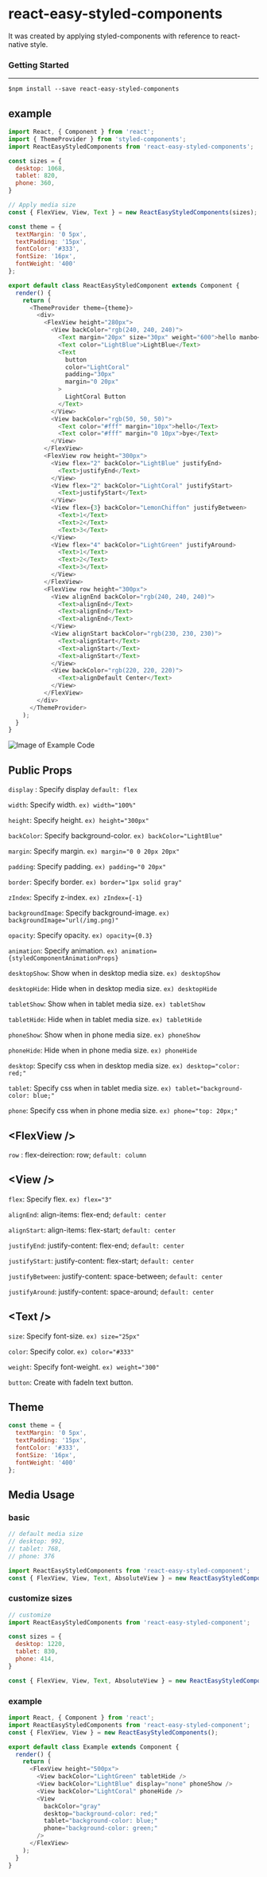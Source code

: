 # react-easy-styled-components

It was created by applying styled-components with reference to react-native style.

### Getting Started
---
```
$npm install --save react-easy-styled-components
```

## example

```javascript
import React, { Component } from 'react';
import { ThemeProvider } from 'styled-components';
import ReactEasyStyledComponents from 'react-easy-styled-components';

const sizes = {
  desktop: 1068,
  tablet: 820,
  phone: 360,
}

// Apply media size
const { FlexView, View, Text } = new ReactEasyStyledComponents(sizes);

const theme = {
  textMargin: '0 5px',
  textPadding: '15px',
  fontColor: '#333',
  fontSize: '16px',
  fontWeight: '400'
};

export default class ReactEasyStyledComponent extends Component {
  render() {
    return (
      <ThemeProvider theme={theme}>
        <div>
          <FlexView height="280px">
            <View backColor="rgb(240, 240, 240)">
              <Text margin="20px" size="30px" weight="600">hello manbo</Text>
              <Text color="LightBlue">LightBlue</Text>
              <Text
                button
                color="LightCoral"
                padding="30px"
                margin="0 20px"
              >
                LightCoral Button
              </Text>
            </View>
            <View backColor="rgb(50, 50, 50)">
              <Text color="#fff" margin="10px">hello</Text>
              <Text color="#fff" margin="0 10px">bye</Text>
            </View>
          </FlexView>
          <FlexView row height="300px">
            <View flex="2" backColor="LightBlue" justifyEnd>
              <Text>justifyEnd</Text>
            </View>
            <View flex="2" backColor="LightCoral" justifyStart>
              <Text>justifyStart</Text>
            </View>
            <View flex={3} backColor="LemonChiffon" justifyBetween>
              <Text>1</Text>
              <Text>2</Text>
              <Text>3</Text>
            </View>
            <View flex="4" backColor="LightGreen" justifyAround>
              <Text>1</Text>
              <Text>2</Text>
              <Text>3</Text>
            </View>
          </FlexView>
          <FlexView row height="300px">
            <View alignEnd backColor="rgb(240, 240, 240)">
              <Text>alignEnd</Text>
              <Text>alignEnd</Text>
              <Text>alignEnd</Text>
            </View>
            <View alignStart backColor="rgb(230, 230, 230)">
              <Text>alignStart</Text>
              <Text>alignStart</Text>
              <Text>alignStart</Text>
            </View>
            <View backColor="rgb(220, 220, 220)">
              <Text>alignDefault Center</Text>
            </View>
          </FlexView>
        </div>
      </ThemeProvider>
    );
  }
}
```

![Image of Example Code](https://firebasestorage.googleapis.com/v0/b/npm-storage.appspot.com/o/react_easy_styled_components_example1.png?alt=media&token=8cb948b5-9e2b-481e-be48-5851c0a3e9c4)

## Public Props

`display` : Specify display `default: flex`

`width`: Specify width. `ex) width="100%"`

`height`: Specify height. `ex) height="300px"`

`backColor`: Specify background-color. `ex) backColor="LightBlue"`

`margin`: Specify margin. `ex) margin="0 0 20px 20px"`

`padding`: Specify padding. `ex) padding="0 20px"`

`border`: Specify border. `ex) border="1px solid gray"`

`zIndex`: Specify z-index. `ex) zIndex={-1}`

`backgroundImage`: Specify background-image. `ex) backgroundImage="url(/img.png)"`

`opacity`: Specify opacity. `ex) opacity={0.3}`

`animation`: Specify animation. `ex) animation={styledComponentAnimationProps}`

`desktopShow`: Show when in desktop media size. `ex) desktopShow`

`desktopHide`: Hide when in desktop media size. `ex) desktopHide`

`tabletShow`: Show when in tablet media size. `ex) tabletShow`

`tabletHide`: Hide when in tablet media size. `ex) tabletHide`

`phoneShow`: Show when in phone media size. `ex) phoneShow`

`phoneHide`: Hide when in phone media size. `ex) phoneHide`

`desktop`: Specify css when in desktop media size. `ex) desktop="color: red;"`

`tablet`: Specify css when in tablet media size. `ex) tablet="background-color: blue;"`

`phone`: Specify css when in phone media size. `ex) phone="top: 20px;"`

## \<FlexView />

`row` : flex-deirection: row; `default: column`

## \<View />

`flex`: Specify flex. `ex) flex="3"`

`alignEnd`: align-items: flex-end; `default: center`

`alignStart`: align-items: flex-start; `default: center`

`justifyEnd`: justify-content: flex-end; `default: center`

`justifyStart`: justify-content: flex-start; `default: center`

`justifyBetween`: justify-content: space-between; `default: center`

`justifyAround`: justify-content: space-around; `default: center`

## \<Text />

`size`: Specify font-size. `ex) size="25px"`

`color`: Specify color. `ex) color="#333"`

`weight`: Specify font-weight. `ex) weight="300"`

`button`: Create with fadeIn text button.

## Theme
```javascript
const theme = {
  textMargin: '0 5px',
  textPadding: '15px',
  fontColor: '#333',
  fontSize: '16px',
  fontWeight: '400'
};
```

## Media Usage

### basic
```javascript
// default media size
// desktop: 992,
// tablet: 768,
// phone: 376

import ReactEasyStyledComponents from 'react-easy-styled-component';
const { FlexView, View, Text, AbsoluteView } = new ReactEasyStyledComponents();
```

### customize sizes
```javascript
// customize
import ReactEasyStyledComponents from 'react-easy-styled-component';

const sizes = {
  desktop: 1220,
  tablet: 830,
  phone: 414,
}

const { FlexView, View, Text, AbsoluteView } = new ReactEasyStyledComponents(sizes);
```

### example
```javascript
import React, { Component } from 'react';
import ReactEasyStyledComponents from 'react-easy-styled-component';
const { FlexView, View } = new ReactEasyStyledComponents();

export default class Example extends Component {
  render() {
    return (
      <FlexView height="500px">
        <View backColor="LightGreen" tabletHide />
        <View backColor="LightBlue" display="none" phoneShow />
        <View backColor="LightCoral" phoneHide />
        <View 
          backColor="gray"
          desktop="background-color: red;"
          tablet="background-color: blue;"
          phone="background-color: green;"
        />
      </FlexView>
    );
  }
}
```